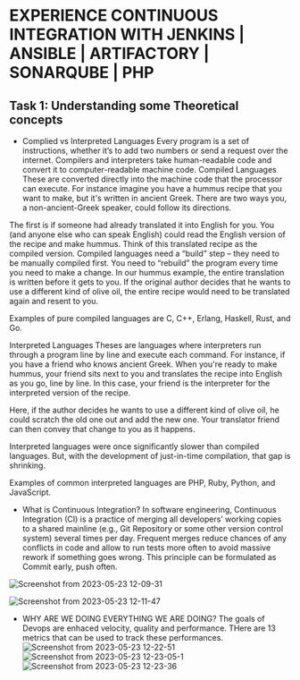 # EXPERIENCE CONTINUOUS INTEGRATION WITH JENKINS | ANSIBLE | ARTIFACTORY | SONARQUBE | PHP
## Task 1: Understanding some Theoretical concepts
* Complied vs Interpreted Languages
Every program is a set of instructions, whether it’s to add two numbers or send a request over the internet. Compilers and interpreters take human-readable code and convert it to computer-readable machine code.
Compiled Languages 
These are converted directly into the machine code that the processor can execute. For instance imagine you have a hummus recipe that you want to make, but it's written in ancient Greek. There are two ways you, a non-ancient-Greek speaker, could follow its directions.

The first is if someone had already translated it into English for you. You (and anyone else who can speak English) could read the English version of the recipe and make hummus. Think of this translated recipe as the compiled version.
Compiled languages need a “build” step – they need to be manually compiled first. You need to “rebuild” the program every time you need to make a change. In our hummus example, the entire translation is written before it gets to you. If the original author decides that he wants to use a different kind of olive oil, the entire recipe would need to be translated again and resent to you.

Examples of pure compiled languages are C, C++, Erlang, Haskell, Rust, and Go.

Interpreted Languages
Theses are languages where interpreters run through a program line by line and execute each command. For instance, if you have a friend who knows ancient Greek. When you're ready to make hummus, your friend sits next to you and translates the recipe into English as you go, line by line. In this case, your friend is the interpreter for the interpreted version of the recipe.

Here, if the author decides he wants to use a different kind of olive oil, he could scratch the old one out and add the new one. Your translator friend can then convey that change to you as it happens.

Interpreted languages were once significantly slower than compiled languages. But, with the development of just-in-time compilation, that gap is shrinking.

Examples of common interpreted languages are PHP, Ruby, Python, and JavaScript.


* What is Continuous Integration?
In software engineering, Continuous Integration (CI) is a practice of merging all developers’ working copies to a shared mainline (e.g., Git Repository or some other version control system) several times per day. Frequent merges reduce chances of any conflicts in code and allow to run tests more often to avoid massive rework if something goes wrong. This principle can be formulated as Commit early, push often.

![Screenshot from 2023-05-23 12-09-31](https://github.com/Lukobet/Darey.io_pbl/assets/110517150/a7bb789a-b4f8-4aec-a36d-c519f5fca357)

![Screenshot from 2023-05-23 12-11-47](https://github.com/Lukobet/Darey.io_pbl/assets/110517150/4aa7db77-88fd-4ebf-8eb9-f56c12aeb450)

* WHY ARE WE DOING EVERYTHING WE ARE DOING?
The goals of Devops are enhaced velocity, quality and performance. THere are 13 metrics that can be used to track these performances.
![Screenshot from 2023-05-23 12-22-51](https://github.com/Lukobet/Darey.io_pbl/assets/110517150/04516be8-2448-4e18-b6c6-03f1d1b615a2)
![Screenshot from 2023-05-23 12-23-05-1](https://github.com/Lukobet/Darey.io_pbl/assets/110517150/5cdb8995-8d0e-4553-859b-7d4258b06b3e)
![Screenshot from 2023-05-23 12-23-36](https://github.com/Lukobet/Darey.io_pbl/assets/110517150/89761584-7e6f-403f-94ad-55cf48a0bfcc)

